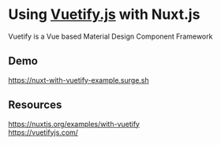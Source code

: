 # Using [Vuetify.js](https://vuetifyjs.com/en/) with Nuxt.js

Vuetify is a Vue based Material Design Component Framework

## Demo
https://nuxt-with-vuetify-example.surge.sh

## Resources
https://nuxtjs.org/examples/with-vuetify<br>
https://vuetifyjs.com/
